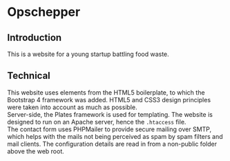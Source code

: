 # Opschepper 

## Introduction 
This is a website for a young startup battling food waste. 

## Technical 
This website uses elements from the HTML5 boilerplate, to which the Bootstrap 4 framework was added. HTML5 and CSS3 design principles were taken into account as much as possible.  
Server-side, the Plates framework is used for templating. The website is designed to run on an Apache server, hence the `.htaccess` file.  
The contact form uses PHPMailer to provide secure mailing over SMTP, which helps with the mails not being perceived as spam by spam filters and mail clients. The configuration details are read in from a non-public folder above the web root. 